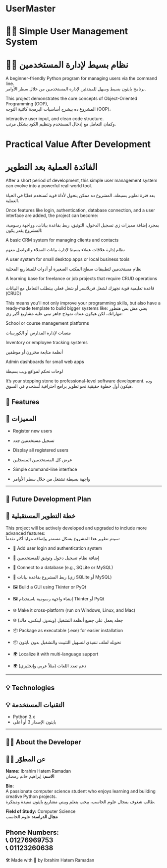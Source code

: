 # UserMaster

# 🧑‍💻 Simple User Management System  
# 🧑‍💻 نظام بسيط لإدارة المستخدمين

A beginner-friendly Python program for managing users via the command line.  
برنامج بايثون بسيط وسهل للمبتدئين لإدارة المستخدمين من خلال سطر الأوامر.

This project demonstrates the core concepts of Object-Oriented Programming (OOP),  
المشروع ده بيشرح أساسيات البرمجة كائنية التوجه (OOP)،

interactive user input, and clean code structure.  
وكمان التعامل مع إدخال المستخدم وتنظيم الكود بشكل مرتب.






# Practical Value After Development
# الفائدة العملية بعد التطوير
After a short period of development, this simple user management system can evolve into a powerful real-world tool.

بعد فترة تطوير بسيطة، المشروع ده ممكن يتحول لأداة قوية تُستخدم فعليًا في الحياة العملية.

Once features like login, authentication, database connection, and a user interface are added, the project can become:


بمجرد إضافة مميزات زي تسجيل الدخول، التوثيق، ربط بقاعدة بيانات، وواجهة رسومية، المشروع يقدر يكون:

A basic CRM system for managing clients and contacts

نظام إدارة علاقات عملاء بسيط لإدارة بيانات العملاء والتواصل معهم

A user system for small desktop apps or local business tools

نظام مستخدمين لتطبيقات سطح المكتب الصغيرة أو أدوات للمشاريع المحلية

A learning base for freelance or job projects that require CRUD operations

قاعدة تعليمية قوية تجهزك لشغل فريلانسر أو شغل فعلي بيتطلب التعامل مع البيانات (CRUD)

This means you'll not only improve your programming skills, but also have a ready-made template to build bigger systems like:
يعني مش بس هتطور مهاراتك، لكن هيكون عندك نموذج جاهز تبني عليه مشاريع أكبر زي:

School or course management platforms

منصات لإدارة المدارس أو الكورسات

Inventory or employee tracking systems

أنظمة متابعة مخزون أو موظفين

Admin dashboards for small web apps

لوحات تحكم لمواقع ويب بسيطة

It’s your stepping stone to professional-level software development.
وده هيكون أول خطوة حقيقية نحو تطوير برامج احترافية تُستخدم في السوق.





## 🔹 Features  
## 🔹 المميزات

- Register new users  
- تسجيل مستخدمين جدد

- Display all registered users  
- عرض كل المستخدمين المسجلين

- Simple command-line interface  
- واجهة بسيطة تشتغل من خلال سطر الأوامر

---

## 🚀 Future Development Plan  
## 🚀 خطة التطوير المستقبلية

This project will be actively developed and upgraded to include more advanced features:  
سيتم تطوير هذا المشروع بشكل مستمر وإضافة مزايا أكثر تقدماً:

- 🔐 Add user login and authentication system  
- 🔐 إضافة نظام تسجيل دخول وتوثيق للمستخدمين

- 💾 Connect to a database (e.g., SQLite or MySQL)  
- 💾 ربط المشروع بقاعدة بيانات (زي SQLite أو MySQL)

- 🖼 Build a GUI using Tkinter or PyQt  
- 🖼 إنشاء واجهة رسومية باستخدام Tkinter أو PyQt

- 🌐 Make it cross-platform (run on Windows, Linux, and Mac)  
- 🌐 جعله يعمل على جميع أنظمة التشغيل (ويندوز، لينكس، ماك)

- 📦 Package as executable (.exe) for easier installation  
- 📦 تحويله لملف تنفيذي لتسهيل التثبيت والتشغيل بدون بايثون

- 🌍 Localize it with multi-language support  
- 🌍 دعم تعدد اللغات (مثلاً عربي وإنجليزي)

---

## 💡 Technologies  
## 💡 التقنيات المستخدمة

- Python 3.x  
- بايثون الإصدار 3 أو أعلى

---

## 👨‍💻 About the Developer  
## 👨‍💻 عن المطوّر

**Name:** Ibrahim Hatem Ramadan  
**الاسم:** إبراهيم حاتم رمضان

**Bio:**  
A passionate computer science student who enjoys learning and building creative Python projects.  
طالب شغوف بمجال علوم الحاسب، بيحب يتعلم ويبني مشاريع بايثون مفيدة ومبتكرة.

**Field of Study:** Computer Science  
**مجال الدراسة:** علوم الحاسب

**Phone Numbers:**  
📞 01276969753  
📞 01123260638
---

🛠️ Made with 💙 by Ibrahim Hatem Ramadan  

